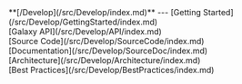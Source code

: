 <div class='linkbox'>
**[/Develop](/src/Develop/index.md)**
---
[Getting Started](/src/Develop/GettingStarted/index.md)<br />
[Galaxy API](/src/Develop/API/index.md)<br />
[Source Code](/src/Develop/SourceCode/index.md)<br />
[Documentation](/src/Develop/SourceDoc/index.md)<br />
[Architecture](/src/Develop/Architecture/index.md)<br />
[Best Practices](/src/Develop/BestPractices/index.md)<br />
</div>
